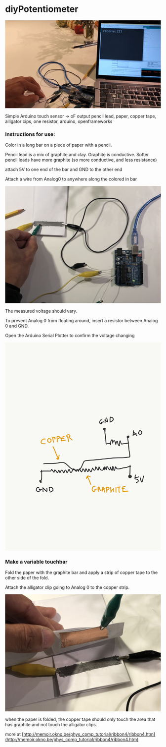 # diyPotentiometer

![diypotentiometer](diyPotentiometer.gif)

Simple Arduino touch sensor -> oF output
pencil lead, paper, copper tape, alligator cips, one resistor, arduino, openframeworks


### Instructions for use:

Color in a long bar on a piece of paper with a pencil. 

Pencil lead is a mix of graphite and clay. Graphite is conductive. Softer pencil leads have more graphite (so more conductive, and less resistance)

attach 5V to one end of the bar and GND to the other end

Attach a wire from Analog0 to anywhere along the colored in bar

![diytouchbar](diyPotentiometer3.jpeg)


The measured voltage should vary.

To prevent Analog 0 from floating around, insert a resistor between Analog 0 and GND.

Open the Arduino Serial Plotter to confirm the voltage changing


![diytouchbar](diyPotentiometer4.png)

### Make a variable touchbar

Fold the paper with the graphite bar and apply a strip of copper tape to the other side of the fold.

Attach the alligator clip going to Analog 0 to the copper strip.


![diytouchbar](diyPotentiometer2.jpeg)

when the paper is folded, the copper tape should only touch the area that has graphite and not touch the alligator clips.


more at [http://memoir.okno.be/phys_comp_tutorial/ribbon4/ribbon4.htm](http://memoir.okno.be/phys_comp_tutorial/ribbon4/ribbon4.htm)

